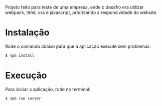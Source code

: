 Projeto feito para teste de uma empresa, onde o desafio era utilizar webpack, html, css e javascript, priorizando a responsividade do website.


# Instalação
Rode o comando abaixo para que a aplicação execute sem problemas.
```sh
$ npm install
```

# Execução
Para iniciar a aplicação, rode no terminal:
```sh
$ npm run server
```
